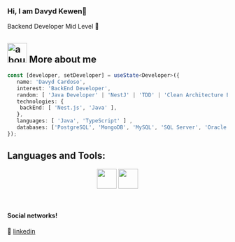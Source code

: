 
### Hi, I am Davyd Kewen👋

Backend Developer Mid Level 🚀<br/>


## <img width="45" alt="about" src="https://cdn.jsdelivr.net/gh/devicons/devicon/icons/npm/npm-original-wordmark.svg"> More about me

<!-- <img align="right" width="300" src="https://i2.wp.com/allhtaccess.info/wp-content/uploads/2018/03/programming.gif?fit=1281%2C716&ssl=1" /> -->

```TypeScript
const [developer, setDeveloper] = useState<Developer>({
   name: 'Davyd Cardoso',
   interest: 'BackEnd Developer',
   random: [ 'Java Developer' | 'NestJ' | 'TDD' | 'Clean Architecture Enthusiast' ],   
   technologies: {
	backEnd: [ 'Nest.js', 'Java' ],
   },
   languages: [ 'Java', 'TypeScript' ] ,
   databases: ['PostgreSQL', 'MongoDB', 'MySQL', 'SQL Server', 'Oracle'],
});
```

## **Languages and Tools:**  

<div align="center">	
	<img height="45" src="https://cdn.jsdelivr.net/gh/devicons/devicon/icons/java/java-original.svg" />
	<img height="45" src="https://cdn.jsdelivr.net/gh/devicons/devicon/icons/typescript/typescript-original.svg"/>
</div>





[linkedin]: https://www.linkedin.com/in/davyd-cardoso/
<br>

#### Social networks!

👔 [linkedin][linkedin]

